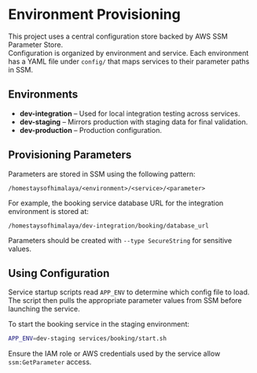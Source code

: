 # Environment Provisioning

This project uses a central configuration store backed by AWS SSM Parameter Store.  
Configuration is organized by environment and service. Each environment has a YAML file under `config/` 
that maps services to their parameter paths in SSM.

## Environments

- **dev-integration** – Used for local integration testing across services.
- **dev-staging** – Mirrors production with staging data for final validation.
- **dev-production** – Production configuration.

## Provisioning Parameters

Parameters are stored in SSM using the following pattern:

```
/homestaysofhimalaya/<environment>/<service>/<parameter>
```

For example, the booking service database URL for the integration environment is stored at:

```
/homestaysofhimalaya/dev-integration/booking/database_url
```

Parameters should be created with `--type SecureString` for sensitive values.

## Using Configuration

Service startup scripts read `APP_ENV` to determine which config file to load. The script then pulls the
appropriate parameter values from SSM before launching the service.

To start the booking service in the staging environment:

```bash
APP_ENV=dev-staging services/booking/start.sh
```

Ensure the IAM role or AWS credentials used by the service allow `ssm:GetParameter` access.
